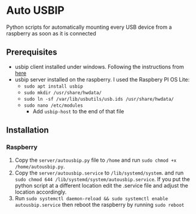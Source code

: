 # Auto USBIP

Python scripts for automatically mounting every USB device from a raspberry as soon as it is connected

## Prerequisites

* usbip client installed under windows. Following the instructions from [here](https://github.com/cezanne/usbip-win/wiki/Install-usbip-win-client)
* usbip server installed on the raspberry. I used the Raspbery PI OS Lite:
  * ``sudo apt install usbip``
  * ``sudo mkdir /usr/share/hwdata/``
  * ``sudo ln -sf /var/lib/usbutils/usb.ids /usr/share/hwdata/``
  * ``sudo nano /etc/modules``
    * Add `usbip-host` to the end of that file

## Installation

### Raspberry

1. Copy the `server/autousbip.py` file to `/home` and run `sudo chmod +x /home/autousbip.py`.
2. Copy the `server/autousbip.service` to `/lib/systemd/system`. and run `sudo chmod 644 /lib/systemd/system/autousbip.service`. If you put the python script at a different location edit the .service file and adjust the location accordingly.
3. Run `sudo systemctl daemon-reload && sudo systemctl enable autousbip.service` then reboot the raspberry by running `sudo reboot`
